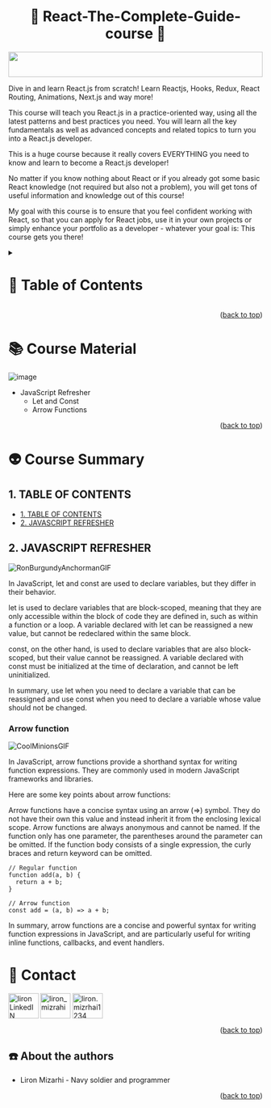 <a name="readme-top"></a>
<h1 align="center"> 🔱 React-The-Complete-Guide-course 🔱</h1>

<img src="https://i.imgur.com/dBaSKWF.gif" height="50" width="100%">

Dive in and learn React.js from scratch! Learn Reactjs, Hooks, Redux, React Routing, Animations, Next.js and way more!

This course will teach you React.js in a practice-oriented way, using all the latest patterns and best practices you need. You will learn all the key fundamentals as well as advanced concepts and related topics to turn you into a React.js developer.

This is a huge course because it really covers EVERYTHING you need to know and learn to become a React.js developer!

No matter if you know nothing about React or if you already got some basic React knowledge (not required but also not a problem), you will get tons of useful information and knowledge out of this course!

My goal with this course is to ensure that you feel confident working with React, so that you can apply for React jobs, use it in your own projects or simply enhance your portfolio as a developer - whatever your goal is: This course gets you there!


<!-- Table of Contents -->
<details>

<summary>

# :notebook_with_decorative_cover: Table of Contents

</summary>

- [The Graduation Certificate](#star2-the-graduation-certificate)
- [Course Material](#books-course-material) 
- [Course Summary](#alien-course-summary) 
- [Contact](#handshake-contact)
- [About the authors](#telephone-about-the-authors)

</details>  

<!-- The Graduation Certificate -->


<p align="right">(<a href="#readme-top">back to top</a>)</p>

<!-- Course Material -->
# :books: Course Material

![image](https://user-images.githubusercontent.com/91504420/235323079-183ad9fc-0092-4d86-862b-54ed22ba5db2.png)

  + JavaScript Refresher
    + Let and Const 
    + Arrow Functions 
  
<p align="right">(<a href="#readme-top">back to top</a>)</p>

<!-- The Course Summary -->

# :alien: Course Summary

## 1. TABLE OF CONTENTS
  - [1. TABLE OF CONTENTS](#1-table-of-contents)
  - [2. JAVASCRIPT REFRESHER](#2-javascript-refresher)
  

## 2. JAVASCRIPT REFRESHER

![RonBurgundyAnchormanGIF](https://user-images.githubusercontent.com/91504420/235323465-d11b4618-a3fa-4c35-a0c1-976644591894.gif)

In JavaScript, let and const are used to declare variables, but they differ in their behavior.

let is used to declare variables that are block-scoped, meaning that they are only accessible within the block of code they are defined in, such as within a function or a loop. A variable declared with let can be reassigned a new value, but cannot be redeclared within the same block.

const, on the other hand, is used to declare variables that are also block-scoped, but their value cannot be reassigned. A variable declared with const must be initialized at the time of declaration, and cannot be left uninitialized.

In summary, use let when you need to declare a variable that can be reassigned and use const when you need to declare a variable whose value should not be changed.
 
### Arrow function

![CoolMinionsGIF](https://user-images.githubusercontent.com/91504420/235323658-6d56efb9-5050-4861-9753-f7376616c745.gif)

In JavaScript, arrow functions provide a shorthand syntax for writing function expressions. They are commonly used in modern JavaScript frameworks and libraries.

Here are some key points about arrow functions:

Arrow functions have a concise syntax using an arrow (=>) symbol.
They do not have their own this value and instead inherit it from the enclosing lexical scope.
Arrow functions are always anonymous and cannot be named.
If the function only has one parameter, the parentheses around the parameter can be omitted.
If the function body consists of a single expression, the curly braces and return keyword can be omitted.

```
// Regular function
function add(a, b) {
  return a + b;
}

// Arrow function
const add = (a, b) => a + b;
```

In summary, arrow functions are a concise and powerful syntax for writing function expressions in JavaScript, and are particularly useful for writing inline functions, callbacks, and event handlers.


<!-- Contact -->
# :handshake: Contact

<p align="left">
<a href="https://twitter.com/liron_mizrahi" target="blank"><img align="center" src="https://raw.githubusercontent.com/rahuldkjain/github-profile-readme-generator/master/src/images/icons/Social/twitter.svg" alt="liron_mizrahi" height="50" width="60" /></a>
<a href="https://instagram.com/liron.mizrhai1234" target="blank"><img align="center" src="https://raw.githubusercontent.com/rahuldkjain/github-profile-readme-generator/master/src/images/icons/Social/instagram.svg" alt="liron.mizrhai1234" height="50" width="60" /></a>
<a href="https://www.linkedin.com/in/%D7%9C%D7%99%D7%A8%D7%95%D7%9F-%D7%9E%D7%96%D7%A8%D7%97%D7%99-1050b421a/">
  <img align="left" alt="liron LinkedIN" height="50" width="60" src="https://raw.githubusercontent.com/peterthehan/peterthehan/master/assets/linkedin.svg" />
</a>
</p>

<p align="right">(<a href="#readme-top">back to top</a>)</p>

<!-- About the authors -->
## :telephone: About the authors

 - Liron Mizarhi - Navy soldier and programmer

<p align="right">(<a href="#readme-top">back to top</a>)</p>
